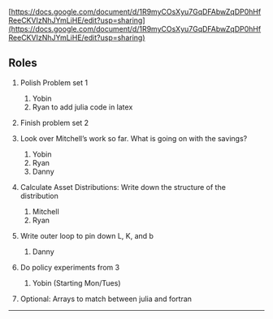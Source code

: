 [https://docs.google.com/document/d/1R9myCOsXyu7GqDFAbwZqDP0hHfReeCKVIzNhJYmLiHE/edit?usp=sharing](https://docs.google.com/document/d/1R9myCOsXyu7GqDFAbwZqDP0hHfReeCKVIzNhJYmLiHE/edit?usp=sharing)

## Roles

1. Polish Problem set 1

   1. Yobin
   2. Ryan to add julia code in latex
2. Finish problem set 2
3. Look over Mitchell’s work so far. What is going on with the savings?
   1. Yobin
   2. Ryan
   3. Danny
4. Calculate Asset Distributions: Write down the structure of the distribution
   1. Mitchell
   2. Ryan
5. Write outer loop to pin down L, K, and b
   1. Danny
6. Do policy experiments from 3
   1. Yobin (Starting Mon/Tues)
7. Optional: Arrays to match between julia and fortran

****
